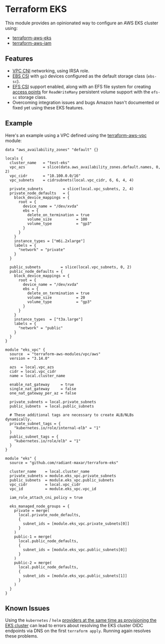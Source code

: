 # Terraform EKS

This module provides an opinionated way to configure an AWS EKS cluster using:

* [terraform-aws-eks](https://github.com/terraform-aws-modules/terraform-aws-eks)
* [terraform-aws-iam](https://github.com/terraform-aws-modules/terraform-aws-iam)

## Features

* [VPC CNI](https://docs.aws.amazon.com/eks/latest/userguide/cni-iam-role.html) networking, using IRSA role.
* [EBS CSI](https://docs.aws.amazon.com/eks/latest/userguide/managing-ebs-csi.html) with `gp3` devices configured as the default storage class (`ebs-sc`).
* [EFS CSI](https://docs.aws.amazon.com/eks/latest/userguide/efs-csi.html) support enabled, along with an EFS file system for creating [access points](https://docs.aws.amazon.com/efs/latest/ug/efs-access-points.html) for `ReadWriteMany` persistent volume support with the `efs-sc` storage class.
* Overcoming integration issues and bugs Amazon hasn't documented or fixed yet using these EKS features.

## Example

Here's an example using a VPC defined using the [terraform-aws-vpc](https://github.com/terraform-aws-modules/terraform-aws-vpc) module:

```
data "aws_availability_zones" "default" {}

locals {
  cluster_name   = "test-eks"
  vpc_azs        = slice(data.aws_availability_zones.default.names, 0, 2)
  vpc_cidr       = "10.100.0.0/16"
  vpc_subnets    = cidrsubnets(local.vpc_cidr, 6, 6, 4, 4)

  private_subnets         = slice(local.vpc_subnets, 2, 4)
  private_node_defaults   = {
    block_device_mappings = {
      root = {
        device_name = "/dev/xvda"
        ebs = {
          delete_on_termination = true
          volume_size           = 100
          volume_type           = "gp3"
        }
      }
    }
    instance_types = ["m6i.2xlarge"]
    labels = {
      "network" = "private"
    }
  }

  public_subnets         = slice(local.vpc_subnets, 0, 2)
  public_node_defaults = {
    block_device_mappings = {
      root = {
        device_name = "/dev/xvda"
        ebs = {
          delete_on_termination = true
          volume_size           = 20
          volume_type           = "gp3"
        }
      }
    }
    instance_types  = ["t3a.large"]
    labels = {
      "network" = "public"
    }
  }
}

module "eks_vpc" {
  source  = "terraform-aws-modules/vpc/aws"
  version = "3.14.0"

  azs  = local.vpc_azs
  cidr = local.vpc_cidr
  name = local.cluster_name

  enable_nat_gateway     = true
  single_nat_gateway     = false
  one_nat_gateway_per_az = false

  private_subnets = local.private_subnets
  public_subnets  = local.public_subnets

  # These additional tags are necessary to create ALB/NLBs dynamically.
  private_subnet_tags = {
    "kubernetes.io/role/internal-elb" = "1"
  }
  public_subnet_tags = {
    "kubernetes.io/role/elb" = "1"
  }
}

module "eks" {
  source = "github.com/radiant-maxar/terraform-eks"

  cluster_name    = local.cluster_name
  private_subnets = module.eks_vpc.private_subnets
  public_subnets  = module.eks_vpc.public_subnets
  vpc_cidr        = local.vpc_cidr
  vpc_id          = module.eks_vpc.vpc_id

  iam_role_attach_cni_policy = true

  eks_managed_node_groups = {
    private = merge(
      local.private_node_defaults,
      {
        subnet_ids = [module.eks_vpc.private_subnets[0]]
      }
    )
    public-1 = merge(
      local.public_node_defaults,
      {
        subnet_ids = [module.eks_vpc.public_subnets[0]]
      }
    )
    public-2 = merge(
      local.public_node_defaults,
      {
        subnet_ids = [module.eks_vpc.public_subnets[1]]
      }
    )
  }
}
```

## Known Issues

Using the `kubernetes` / `helm` [providers at the same time as provisioning the EKS cluster](https://registry.terraform.io/providers/hashicorp/kubernetes/latest/docs#stacking-with-managed-kubernetes-cluster-resources) can lead to errors about resolving the EKS cluster OIDC endpoints via DNS on the first `terraform apply`.  Running again resolves these problems.
